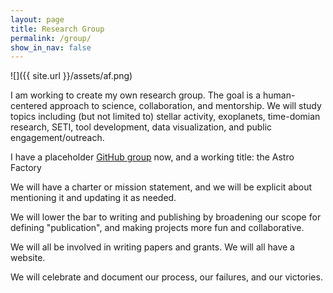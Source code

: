 ```yaml
---
layout: page
title: Research Group
permalink: /group/
show_in_nav: false
---
```


![]({{ site.url }}/assets/af.png)

I am working to create my own research group. The goal is a human-centered approach to science, collaboration, and mentorship. We will study topics including (but not limited to) stellar activity, exoplanets, time-domian research, SETI, tool development, data visualization, and public engagement/outreach.

I have a placeholder [GitHub group](https://github.com/TheAstroFactory) now, and a working title: the Astro Factory

We will have a charter or mission statement, and we will be explicit about mentioning it and updating it as needed.

We will lower the bar to writing and publishing by broadening our scope for defining "publication", and making projects more fun and collaborative.

We will all be involved in writing papers and grants. We will all have a website.

We will celebrate and document our process, our failures, and our victories.
